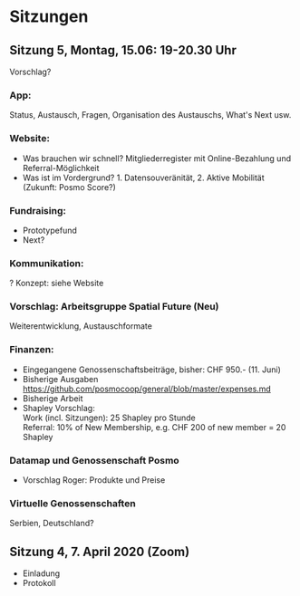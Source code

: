 # Sitzungen 

## Sitzung 5, Montag, 15.06: 19-20.30 Uhr
Vorschlag?

### App:
Status, Austausch, Fragen, Organisation des Austauschs, What's Next usw.

### Website:
- Was brauchen wir schnell?
  Mitgliederregister mit Online-Bezahlung und Referral-Möglichkeit
- Was ist im Vordergrund? 1. Datensouveränität, 2. Aktive Mobilität (Zukunft: Posmo Score?)

### Fundraising:
- Prototypefund
- Next?

### Kommunikation:
? Konzept: siehe Website

### Vorschlag: Arbeitsgruppe Spatial Future (Neu)
Weiterentwicklung, Austauschformate 

### Finanzen:
- Eingegangene Genossenschaftsbeiträge, bisher: CHF 950.- (11. Juni)
- Bisherige Ausgaben https://github.com/posmocoop/general/blob/master/expenses.md
- Bisherige Arbeit
- Shapley Vorschlag:             
  Work (incl. Sitzungen): 25 Shapley pro Stunde           
  Referral: 10% of New Membership, e.g. CHF 200 of new member = 20 Shapley        

### Datamap und Genossenschaft Posmo
- Vorschlag Roger: Produkte und Preise

### Virtuelle Genossenschaften
Serbien, Deutschland?
          




## Sitzung 4, 7. April 2020 (Zoom)
- Einladung
- Protokoll
